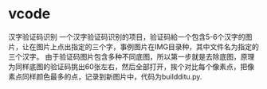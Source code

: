 # vcode
汉字验证码识别
一个汉字验证码识别的项目，验证码給一个包含5-6个汉字的图片，让在图片上点出指定的三个字，事例图片在IMG目录种，其中文件名为指定的三个汉字。
由于验证码图片包含多种不同底图，所以第一步就是去除底图，原理为同样底图的验证码挑出60张左右，然后全部打开，挨个对比每个像素点，把像素点同样颜色最多的点，记录到新图片中，代码为buildditu.py.

